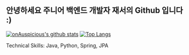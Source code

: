 ## 안녕하세요 주니어 백엔드 개발자 재서의 Github 입니다 :)

[![onAuspicious's github stats](https://github-readme-stats.vercel.app/api?username=onAuspicious&theme=graywhite)](https://github.com/anuraghazra/github-readme-stats)
[![Top Langs](https://github-readme-stats.vercel.app/api/top-langs/?username=onAuspicious&theme=graywhite)](https://github.com/anuraghazra/github-readme-stats)

Technical Skills: Java, Python, Spring, JPA 
